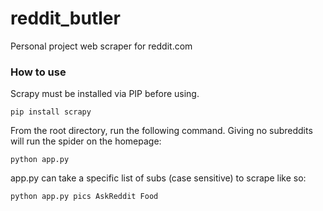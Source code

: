 # reddit_butler
Personal project web scraper for reddit.com

### How to use
Scrapy must be installed via PIP before using.
```
pip install scrapy
```

From the root directory, run the following command. Giving no subreddits will run the spider on the homepage:
```
python app.py
```
app.py can take a specific list of subs (case sensitive) to scrape like so:
```
python app.py pics AskReddit Food
```